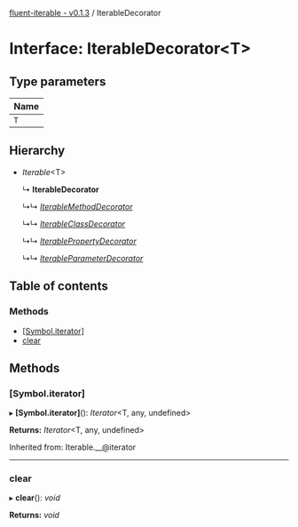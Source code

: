 [fluent-iterable - v0.1.3](../README.md) / IterableDecorator

# Interface: IterableDecorator<T\>

## Type parameters

Name |
:------ |
`T` |

## Hierarchy

* *Iterable*<T\>

  ↳ **IterableDecorator**

  ↳↳ [*IterableMethodDecorator*](iterablemethoddecorator.md)

  ↳↳ [*IterableClassDecorator*](iterableclassdecorator.md)

  ↳↳ [*IterablePropertyDecorator*](iterablepropertydecorator.md)

  ↳↳ [*IterableParameterDecorator*](iterableparameterdecorator.md)

## Table of contents

### Methods

- [[Symbol.iterator]](iterabledecorator.md#[symbol.iterator])
- [clear](iterabledecorator.md#clear)

## Methods

### [Symbol.iterator]

▸ **[Symbol.iterator]**(): *Iterator*<T, any, undefined\>

**Returns:** *Iterator*<T, any, undefined\>

Inherited from: Iterable.__@iterator

___

### clear

▸ **clear**(): *void*

**Returns:** *void*
